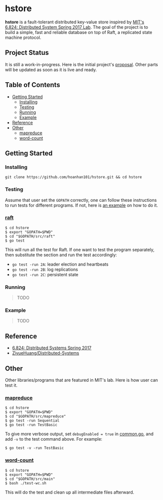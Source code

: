 # hstore

**hstore** is a fault-tolerant distributed key-value store inspired by
[MIT's 6.824: Distributed System Spring 2017 Lab](http://nil.csail.mit.edu/6.824/2017/).
The goal of the project is to build a simple, fast and reliable database on top
of Raft, a replicated state machine protocol.

## Project Status

It is still a work-in-progress. Here is the initial project's [proposal](PROPOSAL.md).
Other parts will be updated as soon as it is live and ready.

## Table of Contents
- [Getting Started](#getting-started)
  - [Installing](#installing)
  - [Testing](#testing)
  - [Running](#running)
  - [Example](#example)
- [Reference](#reference)
- [Other](#other)
  - [mapreduce](#mapreduce)
  - [word-count](#word-count)

## Getting Started

### Installing

```
git clone https://github.com/hoanhan101/hstore.git && cd hstore
```

### Testing

Assume that user set the `GOPATH` correctly, one can follow these instructions 
to run tests for different programs. If not, here is
[an example](https://github.com/hoanhan101/go-playground) on how to do it.

### [raft](src/raft)

```
$ cd hstore
$ export "GOPATH=$PWD" 
$ cd "$GOPATH/src/raft"
$ go test
```

This will run all the test for Raft. If one want to test the program
separately, then substitute the section and run the test accordingly:
- `go test -run 2A`: leader election and heartbeats
- `go test -run 2B`: log replications
- `go test -run 2C`: persistent state

### Running

> TODO

### Example

> TODO

## Reference

- [6.824: Distributed Systems Spring 2017](http://nil.csail.mit.edu/6.824/2017/)
- [ZiyueHuang/Distributed-Systems](https://github.com/ZiyueHuang/Distributed-Systems/blob/master/src/raft/raft.go)

## Other

Other libraries/programs that are featured in MIT's lab. Here is how user can
test it.

### [mapreduce](src/mapreduce)

```
$ cd hstore
$ export "GOPATH=$PWD" 
$ cd "$GOPATH/src/mapreduce"
$ go test -run Sequential
$ go test -run TestBasic
```

To give more verbose output, set `debugEnabled = true` in
[common.go](src/mapreduce/common.go), and add `-v` to the test command above. 
For example:

```
$ go test -v -run TestBasic
```

### [word-count](src/main/wc.go)

```
$ cd hstore
$ export "GOPATH=$PWD"
$ cd "$GOPATH/src/main"
$ bash ./test-wc.sh
```

This will do the test and clean up all intermediate files afterward.
